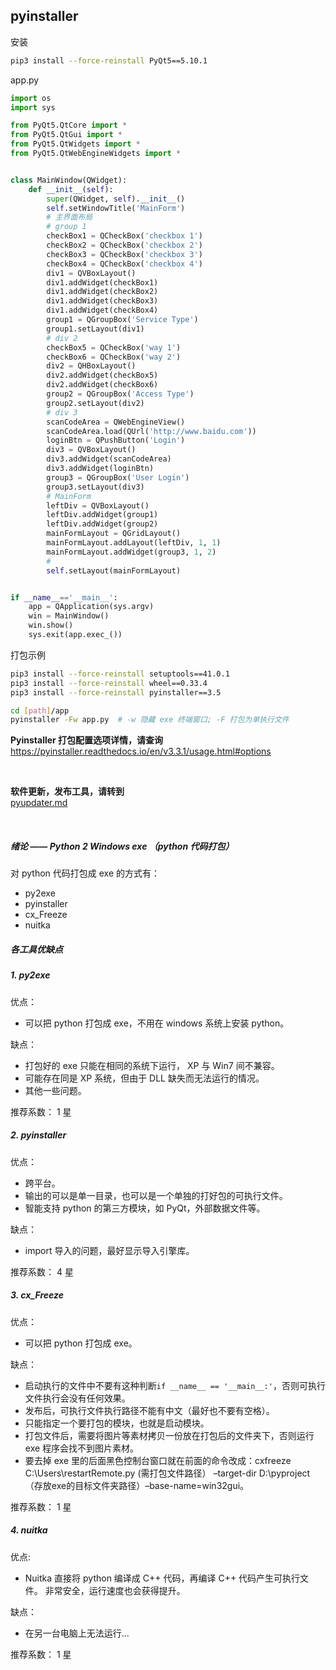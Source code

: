## pyinstaller

安装
```bash
pip3 install --force-reinstall PyQt5==5.10.1
```

app.py
```python
import os
import sys

from PyQt5.QtCore import *
from PyQt5.QtGui import *
from PyQt5.QtWidgets import *
from PyQt5.QtWebEngineWidgets import *


class MainWindow(QWidget):
    def __init__(self):
        super(QWidget, self).__init__()
        self.setWindowTitle('MainForm')
        # 主界面布局
        # group 1
        checkBox1 = QCheckBox('checkbox 1')
        checkBox2 = QCheckBox('checkbox 2')
        checkBox3 = QCheckBox('checkbox 3')
        checkBox4 = QCheckBox('checkbox 4')
        div1 = QVBoxLayout()
        div1.addWidget(checkBox1)
        div1.addWidget(checkBox2)
        div1.addWidget(checkBox3)
        div1.addWidget(checkBox4)
        group1 = QGroupBox('Service Type')
        group1.setLayout(div1)
        # div 2
        checkBox5 = QCheckBox('way 1')
        checkBox6 = QCheckBox('way 2')
        div2 = QHBoxLayout()
        div2.addWidget(checkBox5)
        div2.addWidget(checkBox6)
        group2 = QGroupBox('Access Type')
        group2.setLayout(div2)
        # div 3
        scanCodeArea = QWebEngineView()
        scanCodeArea.load(QUrl('http://www.baidu.com'))
        loginBtn = QPushButton('Login')
        div3 = QVBoxLayout()
        div3.addWidget(scanCodeArea)
        div3.addWidget(loginBtn)
        group3 = QGroupBox('User Login')
        group3.setLayout(div3)
        # MainForm
        leftDiv = QVBoxLayout()
        leftDiv.addWidget(group1)
        leftDiv.addWidget(group2)
        mainFormLayout = QGridLayout()
        mainFormLayout.addLayout(leftDiv, 1, 1)
        mainFormLayout.addWidget(group3, 1, 2)
        #
        self.setLayout(mainFormLayout)


if __name__=='__main__':
    app = QApplication(sys.argv)
    win = MainWindow()
    win.show()
    sys.exit(app.exec_())
```

打包示例
```bash
pip3 install --force-reinstall setuptools==41.0.1
pip3 install --force-reinstall wheel==0.33.4
pip3 install --force-reinstall pyinstaller==3.5
```

```bash
cd [path]/app
pyinstaller -Fw app.py  # -w 隐藏 exe 终端窗口; -F 打包为单执行文件
```

**Pyinstaller 打包配置选项详情，请查询** <br>
https://pyinstaller.readthedocs.io/en/v3.3.1/usage.html#options

<br>

**软件更新，发布工具，请转到** <br>
[pyupdater.md](pyupdater.md)

<br>

##### 绪论 —— Python 2 Windows exe （python 代码打包）
对 python 代码打包成 exe 的方式有：
* py2exe
* pyinstaller
* cx_Freeze
* nuitka

##### 各工具优缺点
##### 1. py2exe
优点：
* 可以把 python 打包成 exe，不用在 windows 系统上安装 python。

缺点：
* 打包好的 exe 只能在相同的系统下运行， XP 与 Win7 间不兼容。
* 可能存在同是 XP 系统，但由于 DLL 缺失而无法运行的情况。
* 其他一些问题。

推荐系数： 1 星

##### 2. pyinstaller
优点：
* 跨平台。
* 输出的可以是单一目录，也可以是一个单独的打好包的可执行文件。
* 智能支持 python 的第三方模块，如 PyQt，外部数据文件等。

缺点：
* import 导入的问题，最好显示导入引擎库。

推荐系数： 4 星

##### 3. cx_Freeze
优点：
* 可以把 python 打包成 exe。

缺点：
* 启动执行的文件中不要有这种判断``if __name__ == '__main__:'``，否则可执行文件执行会没有任何效果。
* 发布后，可执行文件执行路径不能有中文（最好也不要有空格）。
* 只能指定一个要打包的模块，也就是启动模块。
* 打包文件后，需要将图片等素材拷贝一份放在打包后的文件夹下，否则运行 exe 程序会找不到图片素材。
* 要去掉 exe 里的后面黑色控制台窗口就在前面的命令改成：cxfreeze C:\Users\restartRemote.py (需打包文件路径） –target-dir D:\pyproject （存放exe的目标文件夹路径）–base-name=win32gui。

推荐系数： 1 星

##### 4. nuitka
优点:
* Nuitka 直接将 python 编译成 C++ 代码，再编译 C++ 代码产生可执行文件。 非常安全，运行速度也会获得提升。

缺点：
* 在另一台电脑上无法运行…

推荐系数： 1 星
